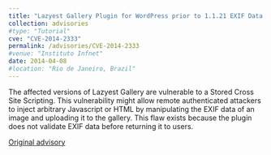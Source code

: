 ```yaml
---
title: "Lazyest Gallery Plugin for WordPress prior to 1.1.21 EXIF Data Handling XSS"
collection: advisories
#type: "Tutorial"
cve: "CVE-2014-2333"
permalink: /advisories/CVE-2014-2333
#venue: "Instituto Infnet"
date: 2014-04-08
#location: "Rio de Janeiro, Brazil"
---
```

The affected versions of Lazyest Gallery are vulnerable to a Stored Cross Site Scripting. This vulnerability might allow remote authenticated attackers to inject arbitrary Javascript or HTML by manipulating the EXIF data of an image and uploading it to the gallery. This flaw exists because the plugin does not validate EXIF data before returning it to users.

[Original advisory](https://codalabs.net/cla-2014-002)
